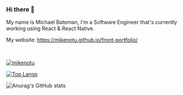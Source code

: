 ### Hi there 👋

My name is Michael Bateman, I'm a Software Engineer that's currently working using React & React Native.

My website:
https://mikenotu.github.io/front-portfolio/

<br/>

<p align="left"> <a href="https://github.com/MikeNotu"><img src="https://github-profile-trophy.vercel.app/?username=MikeNotu&theme=darkhub&rank=SSS,SS,S,AAA,AA,A,B&margin-w=15&margin-h=15" alt="mikenotu" /></a> </p>


[![Top Langs](https://github-readme-stats-no-expiration.vercel.app/api/top-langs/?username=mikenotu&langs_count=7&layout=compact&theme=cobalt)](https://github.com/anuraghazra/github-readme-stats)

![Anurag's GitHub stats](https://github-readme-stats-no-expiration.vercel.app/api?username=mikenotu&show_icons=true&theme=cobalt)
